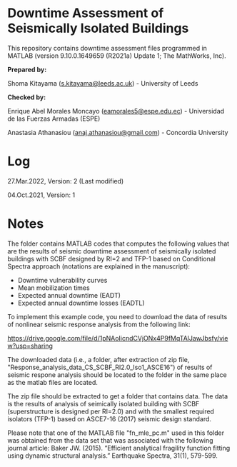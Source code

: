 # Downtime Assessment of Seismically Isolated Buildings

This repository contains downtime assessment files programmed in MATLAB (version 9.10.0.1649659 (R2021a) Update 1; The MathWorks, Inc).

<b>Prepared by:</b>

Shoma Kitayama (s.kitayama@leeds.ac.uk) - University of Leeds

<b>Checked by:</b>

Enrique Abel Morales Moncayo (eamorales5@espe.edu.ec) - Universidad de las Fuerzas Armadas (ESPE)

Anastasia Athanasiou (anaj.athanasiou@gmail.com) - Concordia University

# Log

27.Mar.2022, Version: 2 (Last modified)

04.Oct.2021, Version: 1

# Notes

The folder contains MATLAB codes that computes the following values that are the results of seismic downtime assessment of seismically isolated buildings with SCBF designed by RI=2 and TFP-1 based on Conditional Spectra approach (notations are explained in the manuscript):

- Downtime vulnerability curves
- Mean mobilization times
- Expected annual downtime (EADT)
- Expected annual downtime losses (EADTL)
 
To implement this example code, you need to download the data of results of nonlinear seismic response analysis from the following link:

https://drive.google.com/file/d/1pNAoIicndCVjONx4P9fMqTAlJawJbsfy/view?usp=sharing

The downloaded data (i.e., a folder, after extraction of zip file, "Response_analysis_data_CS_SCBF_RI2.0_Iso1_ASCE16") of results of seismic respone analysis should be located to the folder in the same place as the matlab files are located.

The zip file should be extracted to get a folder that contains data. The data is the results of analysis of seimically isolated building with SCBF (superstructure is designed per RI=2.0) and with the smallest required isolators (TFP-1) based on ASCE7-16 (2017) seismic design standard.

Please note that one of the MATLAB file "fn_mle_pc.m" used in this folder was obtained from the data set that was associated with the following journal article: Baker JW. (2015). “Efficient analytical fragility function fitting using dynamic structural analysis.” Earthquake Spectra, 31(1), 579-599.
